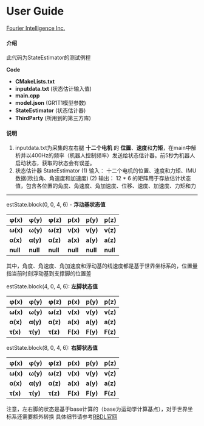 # User Guide
[Fourier Intelligence Inc.](https://www.fftai.cn/)

#### 介绍
此代码为StateEstimator的测试例程

**Code**
 - **CMakeLists.txt**		
 - **inputdata.txt**		(状态估计输入值)
 - **main.cpp**			
 - **model.json**			(GR1T1模型参数)
 - **StateEstimator**	(状态估计器)
 - **ThirdParty**			(所用到的第三方库)


#### 说明

1. inputdata.txt为采集的左右腿 **十二个电机** 的 **位置**、**速度**和**力矩**，在main中解析并以400Hz的频率（机器人控制频率）发送给状态估计器。前5秒为机器人启动状态，获取的状态会有误差。
2. 状态估计器 StateEstimator
	(1) 输入： 十二个电机的位置、速度和力矩、IMU数据(欧拉角、角速度和加速度)
	(2) 输出： 12 * 6 的矩阵用于存放估计状态值，包含各位置的角度、角速度、角加速度、位移、速度、加速度、力矩和力

---
	
estState.block(0, 0, 4, 6) - **浮动基状态值** 
	
| **φ(x)** | **φ(y)** | **φ(z)** | **p(x)** | **p(y)** | **p(z)** |
| -------- | -------- | -------- | -------- | -------- | -------- |
| **ω(x)** | **ω(y)** | **ω(z)** | **v(x)** | **v(y)** | **v(z)** |
| **α(x)** | **α(y)** | **α(z)** | **a(x)** | **a(y)** | **a(z)** |
| **null** | **null** | **null** |  **null** | **null** | **null** |

其中，角度、角速度、角加速度和浮动基的线速度都是基于世界坐标系的，位置量指当前时刻浮动基到支撑脚的位置差


estState.block(4, 0, 4, 6): **左脚状态值**
	
| **φ(x)** | **φ(y)** | **φ(z)** | **p(x)** | **p(y)** | **p(z)** |
| -------- | -------- | -------- | -------- | -------- | -------- |
| **ω(x)** | **ω(y)** | **ω(z)** | **v(x)** | **v(y)** | **v(z)** |
| **α(x)** | **α(y)** | **α(z)** | **a(x)** | **a(y)** | **a(z)** |
| **τ(x)** | **τ(y)** | **τ(z)** | **F(x)** | **F(y)** | **F(z)** |

estState.block(8, 0, 4, 6): **右脚状态值**
	
| **φ(x)** | **φ(y)** | **φ(z)** | **p(x)** | **p(y)** | **p(z)** |
| -------- | -------- | -------- | -------- | -------- | -------- |
| **ω(x)** | **ω(y)** | **ω(z)** | **v(x)** | **v(y)** | **v(z)** |
| **α(x)** | **α(y)** | **α(z)** | **a(x)** | **a(y)** | **a(z)** |
| **τ(x)** | **τ(y)** | **τ(z)** | **F(x)** | **F(y)** | **F(z)** |

注意，左右脚的状态是基于base计算的（base为运动学计算基点），对于世界坐标系还需要额外转换
具体细节请参考[RBDL官网](https://rbdl.github.io/index.html)
